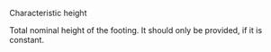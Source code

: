 Characteristic height

Total nominal height of the footing. It should only be provided, if it is constant.
